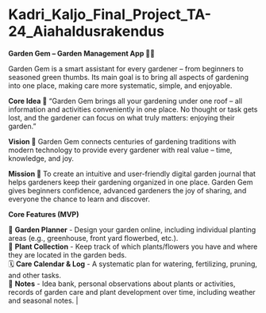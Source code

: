 # Kadri_Kaljo_Final_Project_TA-24_Aiahaldusrakendus

**Garden Gem – Garden Management App 🌱💎**

Garden Gem is a smart assistant for every gardener – from beginners to seasoned green thumbs. Its main goal is to bring all aspects of gardening into one place, making care more systematic, simple, and enjoyable.


**Core Idea 🌱**
“Garden Gem brings all your gardening under one roof – all information and activities conveniently in one place. No thought or task gets lost, and the gardener can focus on what truly matters: enjoying their garden.”


**Vision 🌿**
Garden Gem connects centuries of gardening traditions with modern technology to provide every gardener with real value – time, knowledge, and joy.


**Mission 🌼**
To create an intuitive and user-friendly digital garden journal that helps gardeners keep their gardening organized in one place. Garden Gem gives beginners confidence, advanced gardeners the joy of sharing, and everyone the chance to learn and discover.



**Core Features (MVP)**
                                                                                                                                   
🌿 **Garden Planner** - Design your garden online, including individual planting areas (e.g., greenhouse, front yard flowerbed, etc.).                                        
🌱 **Plant Collection** - Keep track of which plants/flowers you have and where they are located in the garden beds.                                                          
🗓️ **Care Calendar & Log** - A systematic plan for watering, fertilizing, pruning, and other tasks.                                                                           
📝 **Notes** - Idea bank, personal observations about plants or activities, records of garden care and plant development over time, including weather and  seasonal notes. |
